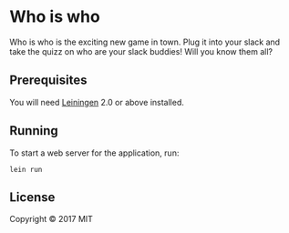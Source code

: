 # Who is who

Who is who is the exciting new game in town. Plug it into your slack and take the quizz on who are your slack buddies! Will you know them all?

## Prerequisites

You will need [Leiningen][1] 2.0 or above installed.

[1]: https://github.com/technomancy/leiningen

## Running

To start a web server for the application, run:

    lein run 

## License

Copyright © 2017 MIT

